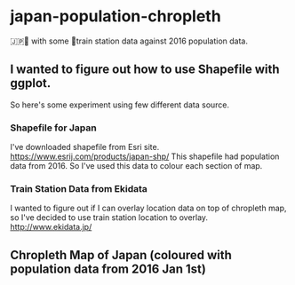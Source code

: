 # japan-population-chropleth
🇯🇵🗾 with some 🚉train station data against 2016 population data.

## I wanted to figure out how to use Shapefile with ggplot.
So here's some experiment using few different data source.

### Shapefile for Japan 
I've downloaded shapefile from Esri site. https://www.esrij.com/products/japan-shp/
This shapefile had population data from 2016. So I've used this data to colour each section of map. 

### Train Station Data from Ekidata
I wanted to figure out if I can overlay location data on top of chropleth map, so I've decided to use train station location to overlay.  http://www.ekidata.jp/


## Chropleth Map of Japan (coloured with population data from 2016 Jan 1st)

